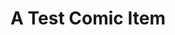 ---
layout: comic
title: A Test Comic Item
hash: "000004"
slug: "4"
image: "/images/comics/6x3_comic.svg"
---